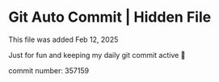 # Git Auto Commit | Hidden File

This file was added Feb 12, 2025

Just for fun and keeping my daily git commit active 🤪

commit number: 357159
